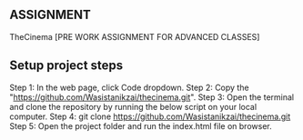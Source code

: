 ## ASSIGNMENT 

TheCinema [PRE WORK ASSIGNMENT FOR ADVANCED CLASSES]

## Setup project steps

Step 1: In the web page, click Code dropdown.
Step 2: Copy the "https://github.com/Wasistanikzai/thecinema.git".
Step 3: Open the terminal and clone the repository by running the below script on your local computer.
Step 4: git clone https://github.com/Wasistanikzai/thecinema.git
Step 5: Open the project folder and run the index.html file on browser.

